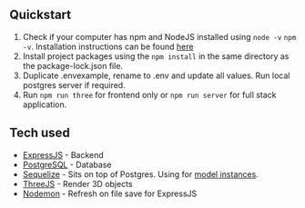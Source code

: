 ## Quickstart

1. Check if your computer has npm and NodeJS installed using `node -v` `npm -v`. Installation instructions can be found [here](https://docs.npmjs.com/downloading-and-installing-node-js-and-npm)
2. Install project packages using the `npm install` in the same directory as the package-lock.json file. 
3. Duplicate .envexample, rename to .env and update all values. Run local postgres server if required.
4. Run `npm run three` for frontend only or `npm run server` for full stack application.

## Tech used
* [ExpressJS](https://expressjs.com/) - Backend
* [PostgreSQL](https://www.postgresql.org/) - Database
* [Sequelize](https://www.npmjs.com/package/sequelize) - Sits on top of Postgres. Using for [model instances](https://sequelize.org/docs/v6/core-concepts/model-instances/).
* [ThreeJS](https://threejs.org/) - Render 3D objects
* [Nodemon](https://www.npmjs.com/package/nodemon) - Refresh on file save for ExpressJS
